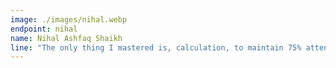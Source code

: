 ```yaml
---
image: ./images/nihal.webp
endpoint: nihal
name: Nihal Ashfaq Shaikh
line: "The only thing I mastered is, calculation, to maintain 75% attendance"
---
```


